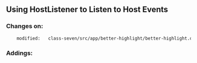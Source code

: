 ## Using HostListener to Listen to Host Events ##




### Changes on: ###
```sh
    modified:   class-seven/src/app/better-highlight/better-highlight.directive.ts          # lines 22 to 28 
```


### Addings: ###

```sh
```
